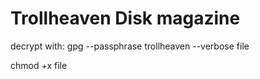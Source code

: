 # Trollheaven Disk magazine

decrypt with: gpg --passphrase trollheaven --verbose file

chmod +x file
